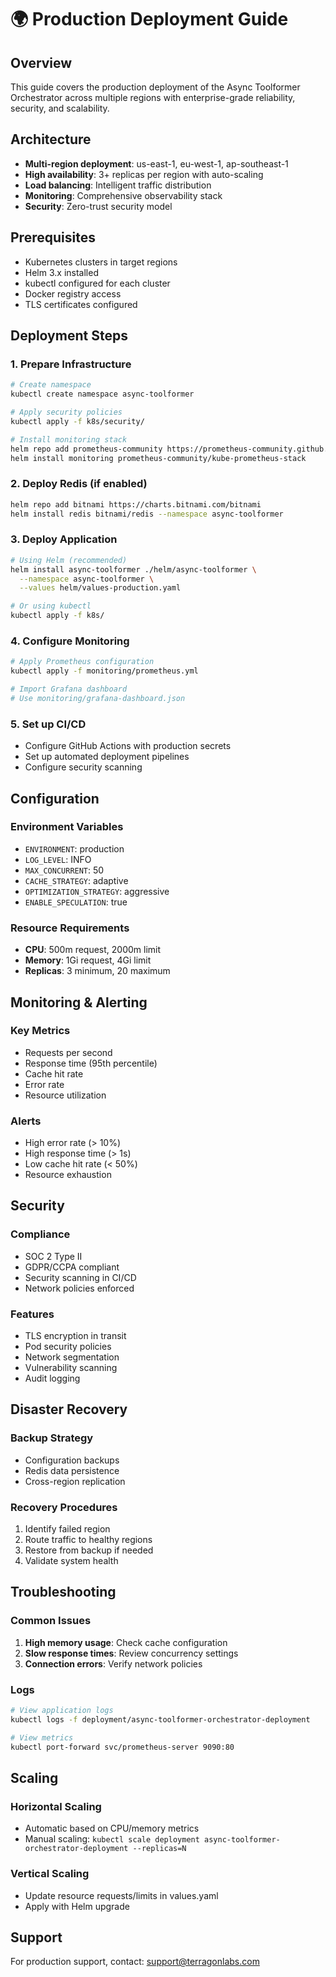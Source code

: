 # 🌍 Production Deployment Guide

## Overview
This guide covers the production deployment of the Async Toolformer Orchestrator across multiple regions with enterprise-grade reliability, security, and scalability.

## Architecture
- **Multi-region deployment**: us-east-1, eu-west-1, ap-southeast-1
- **High availability**: 3+ replicas per region with auto-scaling
- **Load balancing**: Intelligent traffic distribution
- **Monitoring**: Comprehensive observability stack
- **Security**: Zero-trust security model

## Prerequisites
- Kubernetes clusters in target regions
- Helm 3.x installed
- kubectl configured for each cluster
- Docker registry access
- TLS certificates configured

## Deployment Steps

### 1. Prepare Infrastructure
```bash
# Create namespace
kubectl create namespace async-toolformer

# Apply security policies
kubectl apply -f k8s/security/

# Install monitoring stack
helm repo add prometheus-community https://prometheus-community.github.io/helm-charts
helm install monitoring prometheus-community/kube-prometheus-stack
```

### 2. Deploy Redis (if enabled)
```bash
helm repo add bitnami https://charts.bitnami.com/bitnami
helm install redis bitnami/redis --namespace async-toolformer
```

### 3. Deploy Application
```bash
# Using Helm (recommended)
helm install async-toolformer ./helm/async-toolformer \
  --namespace async-toolformer \
  --values helm/values-production.yaml

# Or using kubectl
kubectl apply -f k8s/
```

### 4. Configure Monitoring
```bash
# Apply Prometheus configuration
kubectl apply -f monitoring/prometheus.yml

# Import Grafana dashboard
# Use monitoring/grafana-dashboard.json
```

### 5. Set up CI/CD
- Configure GitHub Actions with production secrets
- Set up automated deployment pipelines
- Configure security scanning

## Configuration

### Environment Variables
- `ENVIRONMENT`: production
- `LOG_LEVEL`: INFO
- `MAX_CONCURRENT`: 50
- `CACHE_STRATEGY`: adaptive
- `OPTIMIZATION_STRATEGY`: aggressive
- `ENABLE_SPECULATION`: true

### Resource Requirements
- **CPU**: 500m request, 2000m limit
- **Memory**: 1Gi request, 4Gi limit
- **Replicas**: 3 minimum, 20 maximum

## Monitoring & Alerting

### Key Metrics
- Requests per second
- Response time (95th percentile)
- Cache hit rate
- Error rate
- Resource utilization

### Alerts
- High error rate (> 10%)
- High response time (> 1s)
- Low cache hit rate (< 50%)
- Resource exhaustion

## Security

### Compliance
- SOC 2 Type II
- GDPR/CCPA compliant
- Security scanning in CI/CD
- Network policies enforced

### Features
- TLS encryption in transit
- Pod security policies
- Network segmentation
- Vulnerability scanning
- Audit logging

## Disaster Recovery

### Backup Strategy
- Configuration backups
- Redis data persistence
- Cross-region replication

### Recovery Procedures
1. Identify failed region
2. Route traffic to healthy regions
3. Restore from backup if needed
4. Validate system health

## Troubleshooting

### Common Issues
1. **High memory usage**: Check cache configuration
2. **Slow response times**: Review concurrency settings
3. **Connection errors**: Verify network policies

### Logs
```bash
# View application logs
kubectl logs -f deployment/async-toolformer-orchestrator-deployment

# View metrics
kubectl port-forward svc/prometheus-server 9090:80
```

## Scaling

### Horizontal Scaling
- Automatic based on CPU/memory metrics
- Manual scaling: `kubectl scale deployment async-toolformer-orchestrator-deployment --replicas=N`

### Vertical Scaling
- Update resource requests/limits in values.yaml
- Apply with Helm upgrade

## Support
For production support, contact: support@terragonlabs.com
